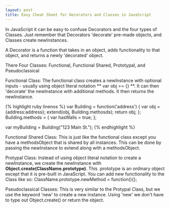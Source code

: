 ```yaml
---
layout: post
title: Easy Cheat Sheet for Decorators and Classes in JavaScript
---
```


In JavaScript it can be easy to confuse Decorators and the four types of Classes.  Just remember that Decorators 'decorate' pre-made objects, and Classes create newInstances.

A Decorator is a function that takes in an object, adds functionality to that object, and returns a newly 'decorated' object.

There Four Classes: Functional, Functional Shared, Prototypal, and Pseudoclassical

Functional Class: The functional class creates a newInstance with optional inputs - usually using object literal notation ** var obj == {} **.  It can then 'decorate' the newInstance with additional methods.  It then returns the newInstance.

{% highlight ruby linenos %}
var Building = function('address') {
  var obj = {address:address};
  extend(obj, Building.methosds);
  return obj;
};
Building.methods = {
  var hasWalls = true;
};

var myBuilding = Building("123 Main St.");
{% endhighlight %}

Functional Shared Class: This is just like the functional class except you have a methodsObject that is shared by all instances.  This can be done by passing the newInstance to extend along with a methodsObject.  

Protypal Class: Instead of using object literal notation to create a newInstance, we create the newInstance with **Object.create(ClassName.prototype)**.  This .prototype is an ordinary object except that it is pre-built in JavaScript.  You can add new functionality to the Class like so: ClassName.prototype.newMethod = function(){};

Pseudoclassical Classes:  This is very similar to the Protypal Class, but we use the keyword 'new' to create a new instance.  Using 'new' we don't have to type out Object.create() or return the object.
